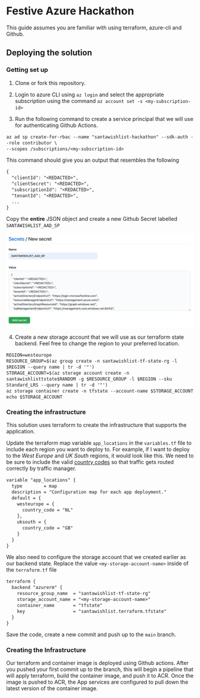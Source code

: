 # Festive Azure Hackathon

This guide assumes you are familiar with using terraform, azure-cli and Github.

## Deploying the solution
### Getting set up
1. Clone or fork this repository.

2. Login to azure CLI using `az login` and select the appropriate subscription using the command `az account set -s <my-subscription-id>`

3. Run the following command to create a service principal that we will use for authenticating Github Actions.
```
az ad sp create-for-rbac --name "santawishlist-hackathon" --sdk-auth --role contributor \
--scopes /subscriptions/<my-subscription-id>
```
This command should give you an output that resembles the following
```
{
  "clientId": "<REDACTED>",
  "clientSecret": "<REDACTED>",
  "subscriptionId": "<REDACTED>",
  "tenantId": "<REDACTED>",
  ...
}
```
Copy the __entire__ JSON object and create a new Github Secret labelled `SANTAWISHLIST_AAD_SP`

<img src="img/github_secret.png" alt="github secret" width="750"/>

4. Create a new storage account that we will use as our terraform state backend. Feel free to change the region to your preferred location.
```
REGION=westeurope
RESOURCE_GROUP=$(az group create -n santawishlist-tf-state-rg -l $REGION --query name | tr -d '"')
STORAGE_ACCOUNT=$(az storage account create -n santawishlisttstate$RANDOM -g $RESOURCE_GROUP -l $REGION --sku Standard_LRS --query name | tr -d '"')
az storage container create -n tfstate --account-name $STORAGE_ACCOUNT
echo $STORAGE_ACCOUNT
```

### Creating the infrastructure
This solution uses terraform to create the infrastructure that supports the application.

Update the terraform map variable `app_locations` in the `variables.tf` file to include each region you want to deploy to. For example, if I want to deploy to the _West Europe_ and _UK South_ regions, it would look like this. We need to be sure to include the valid [country codes](https://www.iban.com/country-codes) so that traffic gets routed correctly by traffic manager.
```
variable "app_locations" {
  type        = map
  description = "Configuration map for each app deployment."
  default = {
    westeurope = {
      country_code = "NL"
    },
    uksouth = {
      country_code = "GB"
    }
  }
}
```
We also need to configure the storage account that we created earlier as our backend state. Replace the value `<my-storage-account-name>` inside of the `terraform.tf` file
```
terraform {
  backend "azurerm" {
    resource_group_name  = "santawishlist-tf-state-rg"
    storage_account_name = "<my-storage-account-name>"
    container_name       = "tfstate"
    key                  = "santawishlist.terraform.tfstate"
  }
}
```
Save the code, create a new commit and push up to the `main` branch.

### Creating the Infrastructure
Our terraform and container image is deployed using Github actions. After you pushed your first commit up to the branch, this will begin a pipeline that will apply terraform, build the container image, and push it to ACR. Once the image is pushed to ACR, the App services are configured to pull down the latest version of the container image.

